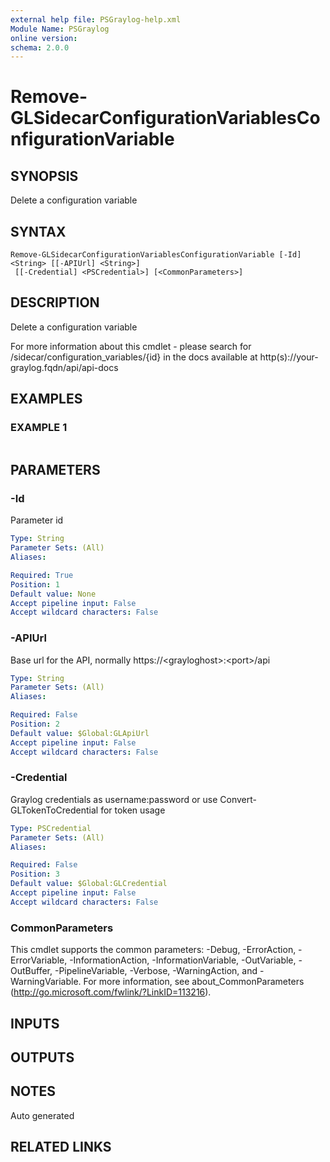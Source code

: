```yaml
---
external help file: PSGraylog-help.xml
Module Name: PSGraylog
online version:
schema: 2.0.0
---
```


# Remove-GLSidecarConfigurationVariablesConfigurationVariable

## SYNOPSIS
Delete a configuration variable

## SYNTAX

```
Remove-GLSidecarConfigurationVariablesConfigurationVariable [-Id] <String> [[-APIUrl] <String>]
 [[-Credential] <PSCredential>] [<CommonParameters>]
```

## DESCRIPTION
Delete a configuration variable


For more information about this cmdlet - please search for /sidecar/configuration_variables/{id} in the docs available at http(s)://your-graylog.fqdn/api/api-docs

## EXAMPLES

### EXAMPLE 1
```

```

## PARAMETERS

### -Id
Parameter id

```yaml
Type: String
Parameter Sets: (All)
Aliases:

Required: True
Position: 1
Default value: None
Accept pipeline input: False
Accept wildcard characters: False
```

### -APIUrl
Base url for the API, normally https://\<grayloghost\>:\<port\>/api

```yaml
Type: String
Parameter Sets: (All)
Aliases:

Required: False
Position: 2
Default value: $Global:GLApiUrl
Accept pipeline input: False
Accept wildcard characters: False
```

### -Credential
Graylog credentials as username:password or use Convert-GLTokenToCredential for token usage

```yaml
Type: PSCredential
Parameter Sets: (All)
Aliases:

Required: False
Position: 3
Default value: $Global:GLCredential
Accept pipeline input: False
Accept wildcard characters: False
```

### CommonParameters
This cmdlet supports the common parameters: -Debug, -ErrorAction, -ErrorVariable, -InformationAction, -InformationVariable, -OutVariable, -OutBuffer, -PipelineVariable, -Verbose, -WarningAction, and -WarningVariable.
For more information, see about_CommonParameters (http://go.microsoft.com/fwlink/?LinkID=113216).

## INPUTS

## OUTPUTS

## NOTES
Auto generated

## RELATED LINKS
